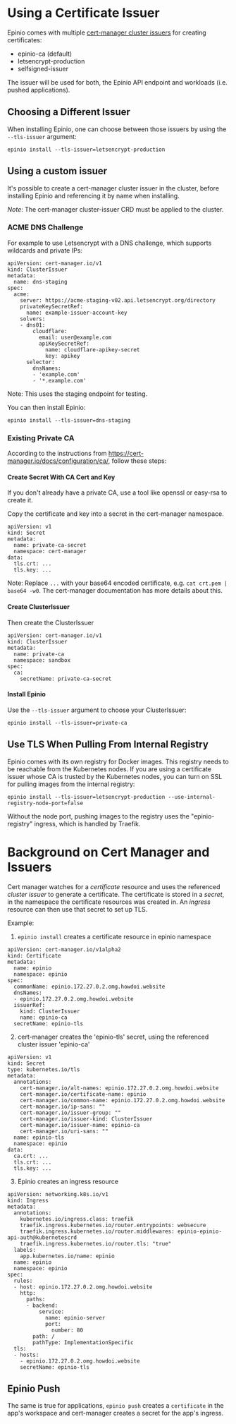 # Using a Certificate Issuer

Epinio comes with multiple [cert-manager cluster issuers](https://cert-manager.io/docs/configuration/) for creating certificates:

* epinio-ca (default)
* letsencrypt-production
* selfsigned-issuer

The issuer will be used for both, the Epinio API endpoint and workloads (i.e. pushed applications).

## Choosing a Different Issuer

When installing Epinio, one can choose between those issuers by using the `--tls-issuer` argument:

```
epinio install --tls-issuer=letsencrypt-production
```

## Using a custom issuer

It's possible to create a cert-manager cluster issuer in the cluster, before installing Epinio and referencing it by name when installing.

*Note*: The cert-manager cluster-issuer CRD must be applied to the cluster.

### ACME DNS Challenge

For example to use Letsencrypt with a DNS challenge, which supports wildcards and private IPs:

```
apiVersion: cert-manager.io/v1
kind: ClusterIssuer
metadata:
  name: dns-staging
spec:
  acme:
    server: https://acme-staging-v02.api.letsencrypt.org/directory
    privateKeySecretRef:
      name: example-issuer-account-key
    solvers:
    - dns01:
        cloudflare:
          email: user@example.com
          apiKeySecretRef:
            name: cloudflare-apikey-secret
            key: apikey
      selector:
        dnsNames:
        - 'example.com'
        - '*.example.com'
```

Note: This uses the staging endpoint for testing.

You can then install Epinio:

```
epinio install --tls-issuer=dns-staging
```

### Existing Private CA

According to the instructions from https://cert-manager.io/docs/configuration/ca/, follow these steps:

#### Create Secret With CA Cert and Key

If you don't already have a private CA, use a tool like openssl or easy-rsa to create it.


Copy the certificate and key into a secret in the cert-manager namespace.

```
apiVersion: v1
kind: Secret
metadata:
  name: private-ca-secret
  namespace: cert-manager
data:
  tls.crt: ...
  tls.key: ...
```

Note: Replace `...` with your base64 encoded certificate, e.g. `cat crt.pem | base64 -w0`. The cert-manager documentation has more details about this.

#### Create ClusterIssuer

Then create the ClusterIssuer

```
apiVersion: cert-manager.io/v1
kind: ClusterIssuer
metadata:
  name: private-ca
  namespace: sandbox
spec:
  ca:
    secretName: private-ca-secret
```

#### Install Epinio

Use the `--tls-issuer` argument to choose your ClusterIssuer:

```
epinio install --tls-issuer=private-ca
```

## Use TLS When Pulling From Internal Registry

Epinio comes with its own registry for Docker images. This registry needs to be reachable from the Kubernetes nodes.
If you are using a certificate issuer whose CA is trusted by the Kubernetes nodes, you can turn on SSL for pulling images from the internal registry:

```
epinio install --tls-issuer=letsencrypt-production --use-internal-registry-node-port=false
```

Without the node port, pushing images to the registry uses the "epinio-registry" ingress, which is handled by Traefik.

# Background on Cert Manager and Issuers

Cert manager watches for a *certificate* resource and uses the referenced *cluster issuer* to generate a certificate.
The certificate is stored in a *secret*, in the namespace the certificate resources was created in.
An *ingress* resource can then use that secret to set up TLS.

Example:

1. `epinio install` creates a certificate resource in epinio namespace

```
apiVersion: cert-manager.io/v1alpha2
kind: Certificate
metadata:
  name: epinio
  namespace: epinio
spec:
  commonName: epinio.172.27.0.2.omg.howdoi.website
  dnsNames:
  - epinio.172.27.0.2.omg.howdoi.website
  issuerRef:
    kind: ClusterIssuer
    name: epinio-ca
  secretName: epinio-tls
```

2. cert-manager creates the 'epinio-tls' secret, using the referenced cluster issuer 'epinio-ca'

```
apiVersion: v1
kind: Secret
type: kubernetes.io/tls
metadata:
  annotations:
    cert-manager.io/alt-names: epinio.172.27.0.2.omg.howdoi.website
    cert-manager.io/certificate-name: epinio
    cert-manager.io/common-name: epinio.172.27.0.2.omg.howdoi.website
    cert-manager.io/ip-sans: ""
    cert-manager.io/issuer-group: ""
    cert-manager.io/issuer-kind: ClusterIssuer
    cert-manager.io/issuer-name: epinio-ca
    cert-manager.io/uri-sans: ""
  name: epinio-tls
  namespace: epinio
data:
  ca.crt: ...
  tls.crt: ...
  tls.key: ...
```

3. Epinio creates an ingress resource

```
apiVersion: networking.k8s.io/v1
kind: Ingress
metadata:
  annotations:
    kubernetes.io/ingress.class: traefik
    traefik.ingress.kubernetes.io/router.entrypoints: websecure
    traefik.ingress.kubernetes.io/router.middlewares: epinio-epinio-api-auth@kubernetescrd
    traefik.ingress.kubernetes.io/router.tls: "true"
  labels:
    app.kubernetes.io/name: epinio
  name: epinio
  namespace: epinio
spec:
  rules:
  - host: epinio.172.27.0.2.omg.howdoi.website
    http:
      paths:
      - backend:
          service:
            name: epinio-server
            port:
              number: 80
        path: /
        pathType: ImplementationSpecific
  tls:
  - hosts:
    - epinio.172.27.0.2.omg.howdoi.website
    secretName: epinio-tls
```

## Epinio Push

The same is true for applications, `epinio push` creates a `certificate` in the app's workspace and cert-manager creates a secret for the app's ingress.
